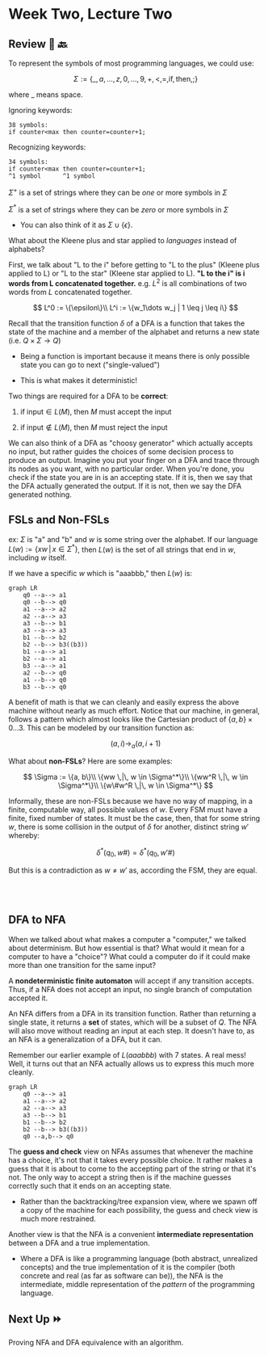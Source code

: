 # Week Two, Lecture Two

## Review  :calendar: :back:

To represent the symbols of most programming languages, we could use:

$$
\Sigma := \{\_, a, \dots, z, 0, \dots, 9, +, <, =, \text{if}, \text{then}, ;\}
$$

where \_ means space.

Ignoring keywords:

```
38 symbols:
if counter<max then counter=counter+1;
```

Recognizing keywords:

```
34 symbols:
if counter<max then counter=counter+1;
^1 symbol      ^1 symbol
```

$\Sigma^+$ is a set of strings where they can be *one* or more symbols in $\Sigma$

$\Sigma^*$ is a set of strings where they can be *zero* or more symbols in $\Sigma$

- You can also think of it as $\Sigma \cup \{\epsilon\}$.

What about the Kleene plus and star applied to *languages* instead of alphabets?

First, we talk about "L to the i" before getting to "L to the plus" (Kleene plus applied to L) or "L to the star" (Kleene star applied to L). **"L to the i" is i words from L concatenated together.** e.g. $L^2$ is all combinations of two words from $L$ concatenated together.

$$
L^0 := \{\epsilon\}\\
L^i := \{w_1\dots w_j | 1 \leq j \leq i\}
$$

Recall that the transition function $\delta$ of a DFA is a function that takes the state of the machine and a member of the alphabet and returns a new state (i.e. $Q \times \Sigma \rightarrow Q$)

- Being a function is important because it means there is only possible state you can go to next ("single-valued")

- This is what makes it deterministic!

Two things are required for a DFA to be **correct**:

1. if $\text{input} \in L(M)$, then $M$ must accept the input

2. if $\text{input} \not\in L(M),$ then $M$ must reject the input

We can also think of a DFA as "choosy generator" which actually accepts no input, but rather guides the choices of some decision process to produce an output. Imagine you put your finger on a DFA and trace through its nodes as you want, with no particular order. When you're done, you check if the state you are in is an accepting state. If it is, then we say that the DFA actually generated the output. If it is not, then we say the DFA generated nothing.

## FSLs and Non-FSLs

ex: $\Sigma$ is "a" and "b" and $w$ is some string over the alphabet. If our language $L(w) := \{xw \, | \, x \in \Sigma^*\}$, then $L(w)$ is the set of all strings that end in $w$, including $w$ itself.

If we have a specific $w$ which is "aaabbb," then $L(w)$ is:

```mermaid
graph LR
    q0 --a--> a1
    q0 --b--> q0
    a1 --a--> a2
    a2 --a--> a3
    a3 --b--> b1
    a3 --a--> a3
    b1 --b--> b2
    b2 --b--> b3((b3))
    b1 --a--> a1
    b2 --a--> a1
    b3 --a--> a1
    a2 --b--> q0
    a1 --b--> q0
    b3 --b--> q0
```

A benefit of math is that we can cleanly and easily express the above machine without nearly as much effort. Notice that our machine, in general, follows a pattern which almost looks like the Cartesian product of $\{a, b\} \times 0\dots 3$. This can be modeled by our transition function as:

$$
(a, i) \rightarrow_a (a, i + 1)
$$

What about **non-FSLs**? Here are some examples:

$$
\Sigma := \{a, b\}\\
\{ww \,|\, w \in \Sigma^*\}\\
\{ww^R \,|\, w \in \Sigma^*\}\\
\{w\#w^R \,|\, w \in \Sigma^*\}
$$

Informally, these are non-FSLs because we have no way of mapping, in a finite, computable way, all possible values of $w$. Every FSM must have a finite, fixed number of states. It must be the case, then, that for some string $w$, there is some collision in the output of $\delta$ for another, distinct string $w'$ whereby:

$$
\delta^*(q_0,w\#) = \delta^*(q_0,w'\#)
$$

But this is a contradiction as $w \ne w'$ as, according the FSM, they are equal.

<br></br>

## DFA to NFA

When we talked about what makes a computer a "computer," we talked about determinism. But how essential is that? What would it mean for a computer to have a "choice"? What could a computer do if it could make more than one transition for the same input?

A **nondeterministic finite automaton** will accept if any transition accepts. Thus, if a NFA does not accept an input, no single branch of computation accepted it.

An NFA differs from a DFA in its transition function. Rather than returning a single state, it returns a **set** of states, which will be a subset of $Q$. The NFA will also move without reading an input at each step. It doesn't have to, as an NFA is a generalization of a DFA, but it can.

Remember our earlier example of $L(aaabbb)$ with 7 states. A real mess! Well, it turns out that an NFA actually allows us to express this much more cleanly.

```mermaid
graph LR
    q0 --a--> a1
    a1 --a--> a2
    a2 --a--> a3
    a3 --b--> b1
    b1 --b--> b2
    b2 --b--> b3((b3))
    q0 --a,b--> q0
```

The **guess and check** view on NFAs assumes that whenever the machine has a choice, it's not that it takes every possible choice. It rather makes a guess that it is about to come to the accepting part of the string or that it's not. The only way to accept a string then is if the machine guesses correctly such that it ends on an accepting state.

- Rather than the backtracking/tree expansion view, where we spawn off a copy of the machine for each possibility, the guess and check view is much more restrained.

Another view is that the NFA is a convenient **intermediate representation** between a DFA and a true implementation.

- Where a DFA is like a programming language (both abstract, unrealized concepts) and the true implementation of it is the compiler (both concrete and real (as far as software can be)), the NFA is the intermediate, middle representation of the *pattern* of the programming language.

## Next Up :fast_forward:

Proving NFA and DFA equivalence with an algorithm.


